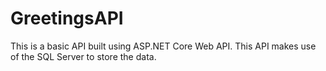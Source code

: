 # GreetingsAPI

This is a basic API built using ASP.NET Core Web API. This API makes use of the SQL Server to store the data.
